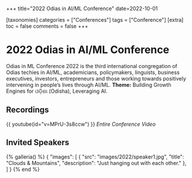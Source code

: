 +++
title="2022 Odias in AI/ML Conference"
date=2022-10-01

[taxonomies]
categories = ["Conferences"]
tags = ["Conference"]
[extra]
toc = false
comments = false
+++

# 2022 Odias in AI/ML Conference
Odias in ML Conference 2022 is the third international congregation of Odias techies in AI/ML, academicians, policymakers, linguists, business executives, investors, entrepreneurs and those working towards positively intervening in people’s lives through AI/ML.
**Theme:** Building Growth Engines for ଓଡ଼ିଶା (Odisha), Leveraging AI.

## Recordings
{{ youtube(id="v=MPrU-3s8ccw") }}
*Entire Conference Video*

## Invited Speakers

{% galleria() %} 
    { "images": [ 
        { "src": "images/2022/speaker1.jpg", "title": "Clouds & Mountains", "description": "Just hanging out with each other." },  
    ] } 
{% end %}